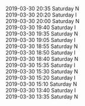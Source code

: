 2019-03-30 20:35 Saturday  N  
2019-03-30 20:20 Saturday  I  
2019-03-30 20:00 Saturday  N  
2019-03-30 19:40 Saturday  I  
2019-03-30 19:35 Saturday  N  
2019-03-30 19:05 Saturday  I  
2019-03-30 18:55 Saturday  N  
2019-03-30 18:50 Saturday  I  
2019-03-30 18:40 Saturday  N  
2019-03-30 15:35 Saturday  I  
2019-03-30 15:30 Saturday  N  
2019-03-30 15:20 Saturday  I  
2019-03-30 15:10 Saturday  N  
2019-03-30 13:40 Saturday  I  
2019-03-30 13:35 Saturday  N  
